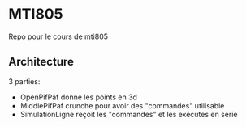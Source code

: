 # MTI805
Repo pour le cours de mti805

## Architecture
3 parties:
- OpenPifPaf donne les points en 3d
- MiddlePifPaf crunche pour avoir des "commandes" utilisable
- SimulationLigne reçoit les "commandes" et les exécutes en série

